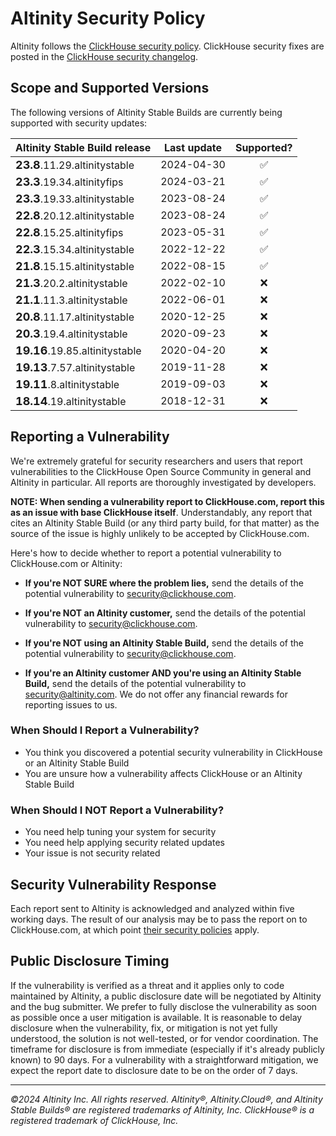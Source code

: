 <!--
the file is autogenerated by utils/security-generator/generate_altinity_security.py
-->

# Altinity Security Policy

Altinity follows the [ClickHouse security policy](https://github.com/ClickHouse/ClickHouse/blob/master/SECURITY.md). ClickHouse security fixes are posted in the [ClickHouse security changelog](https://clickhouse.com/docs/en/whats-new/security-changelog/). 

## Scope and Supported Versions

The following versions of Altinity Stable Builds are currently being supported with security updates:

| Altinity Stable Build release | Last update | Supported? |
|-------------------------------|-------------|:----------:|
| <span style="font-size: large; font-weight: bold;">23.8</span>.11.29.altinitystable | 2024-04-30 | ✅ |
| <span style="font-size: large; font-weight: bold;">23.3</span>.19.34.altinityfips | 2024-03-21 | ✅ |
| <span style="font-size: large; font-weight: bold;">23.3</span>.19.33.altinitystable | 2023-08-24 | ✅ |
| <span style="font-size: large; font-weight: bold;">22.8</span>.20.12.altinitystable | 2023-08-24 | ✅ |
| <span style="font-size: large; font-weight: bold;">22.8</span>.15.25.altinityfips | 2023-05-31 | ✅ |
| <span style="font-size: large; font-weight: bold;">22.3</span>.15.34.altinitystable | 2022-12-22 | ✅ |
| <span style="font-size: large; font-weight: bold;">21.8</span>.15.15.altinitystable | 2022-08-15 | ✅ |
| <span style="font-size: large; font-weight: bold;">21.3</span>.20.2.altinitystable | 2022-02-10 | ❌ |
| <span style="font-size: large; font-weight: bold;">21.1</span>.11.3.altinitystable | 2022-06-01 | ❌ |
| <span style="font-size: large; font-weight: bold;">20.8</span>.11.17.altinitystable | 2020-12-25 | ❌ |
| <span style="font-size: large; font-weight: bold;">20.3</span>.19.4.altinitystable | 2020-09-23 | ❌ |
| <span style="font-size: large; font-weight: bold;">19.16</span>.19.85.altinitystable | 2020-04-20 | ❌ |
| <span style="font-size: large; font-weight: bold;">19.13</span>.7.57.altinitystable | 2019-11-28 | ❌ |
| <span style="font-size: large; font-weight: bold;">19.11</span>.8.altinitystable | 2019-09-03 | ❌ |
| <span style="font-size: large; font-weight: bold;">18.14</span>.19.altinitystable | 2018-12-31 | ❌ |


## Reporting a Vulnerability

We're extremely grateful for security researchers and users that report vulnerabilities to the ClickHouse Open Source Community in general and Altinity in particular. All reports are thoroughly investigated by developers.

**NOTE: When sending a vulnerability report to ClickHouse.com, report this as an issue with base ClickHouse itself**. Understandably, any report that cites an Altinity Stable Build (or any third party build, for that matter) as the source of the issue is highly unlikely to be accepted by ClickHouse.com. 

Here's how to decide whether to report a potential vulnerability to ClickHouse.com or Altinity:

* **If you're NOT SURE where the problem lies,** send the details of the potential vulnerability to [security@clickhouse.com](mailto:security@clickhouse.com).

* **If you're NOT an Altinity customer,** send the details of the potential vulnerability to [security@clickhouse.com](mailto:security@clickhouse.com). 

* **If you're NOT using an Altinity Stable Build,** send the details of the potential vulnerability to [security@clickhouse.com](mailto:security@clickhouse.com). 

* **If you're an Altinity customer AND you're using an Altinity Stable Build,** send the details of the potential vulnerability to [security@altinity.com](mailto:security@altinity.com). We do not offer any financial rewards for reporting issues to us.

### When Should I Report a Vulnerability?

- You think you discovered a potential security vulnerability in ClickHouse or an Altinity Stable Build
- You are unsure how a vulnerability affects ClickHouse or an Altinity Stable Build

### When Should I NOT Report a Vulnerability?

- You need help tuning your system for security
- You need help applying security related updates
- Your issue is not security related

## Security Vulnerability Response

Each report sent to Altinity is acknowledged and analyzed within five working days. The result of our analysis may be to pass the report on to ClickHouse.com, at which point [their security policies](https://github.com/clickhouse/clickhouse/SECURITY.md) apply.

## Public Disclosure Timing

If the vulnerability is verified as a threat and it applies only to code maintained by Altinity, a public disclosure date will be negotiated by Altinity and the bug submitter. We prefer to fully disclose the vulnerability as soon as possible once a user mitigation is available. It is reasonable to delay disclosure when the vulnerability, fix, or mitigation is not yet fully understood, the solution is not well-tested, or for vendor coordination. The timeframe for disclosure is from immediate (especially if it's already publicly known) to 90 days. For a vulnerability with a straightforward mitigation, we expect the report date to disclosure date to be on the order of 7 days.

<hr>

*©2024 Altinity Inc. All rights reserved. Altinity®, Altinity.Cloud®, and Altinity Stable Builds® are registered trademarks of Altinity, Inc. ClickHouse® is a registered trademark of ClickHouse, Inc.*
